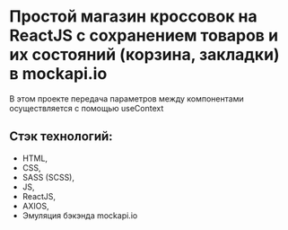 # Простой магазин кроссовок на ReactJS с сохранением товаров и их состояний (корзина, закладки) в mockapi.io

В этом проекте передача параметров между компонентами осуществляется с помощью useContext

## Стэк технологий:

- HTML,
- CSS,
- SASS (SCSS),
- JS,
- ReactJS,
- AXIOS,
- Эмуляция бэкэнда mockapi.io
